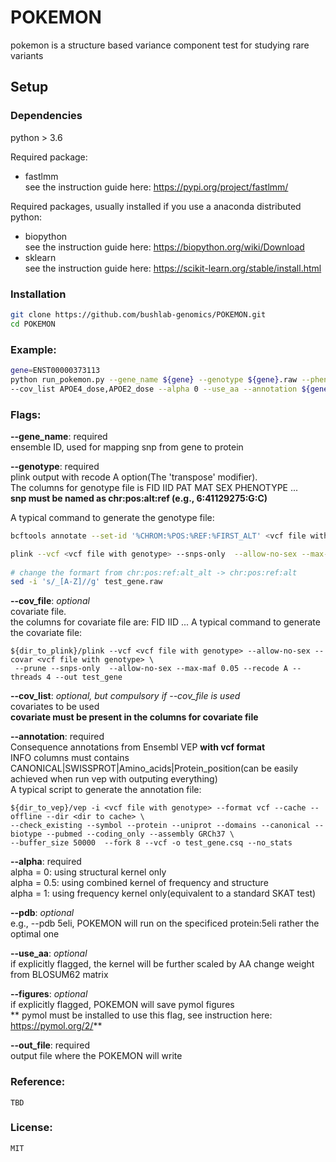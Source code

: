 # POKEMON
pokemon is a structure based variance component test for studying rare variants

## Setup
### Dependencies
python > 3.6  

Required package:
- fastlmm  
see the instruction guide here: https://pypi.org/project/fastlmm/  

Required packages, usually installed if you use a anaconda distributed python:
- biopython  
see the instruction guide here: https://biopython.org/wiki/Download
- sklearn   
see the instruction guide here: https://scikit-learn.org/stable/install.html

### Installation
```bash
git clone https://github.com/bushlab-genomics/POKEMON.git  
cd POKEMON 
```
### Example:
```bash
gene=ENST00000373113
python run_pokemon.py --gene_name ${gene} --genotype ${gene}.raw --phenotype test.pheno --cov_file test.cov \
--cov_list APOE4_dose,APOE2_dose --alpha 0 --use_aa --annotation ${gene}.csq --out_file results
```
### Flags:
**--gene_name**: required  
   ensemble ID, used for mapping snp from gene to protein  
   
**--genotype**: required  
   plink output with recode A option(The 'transpose' modifier).    
   The columns for genotype file is FID IID PAT MAT SEX PHENOTYPE <snp1> ... <snp2>    
   **snp must be named as chr:pos:alt:ref (e.g., 6:41129275:G:C)**
  
   A typical command to generate the genotype file:
```bash
bcftools annotate --set-id '%CHROM:%POS:%REF:%FIRST_ALT' <vcf file with genotype>  

plink --vcf <vcf file with genotype> --snps-only  --allow-no-sex --max-maf 0.05 --recode A --threads 4 --out test_gene
   
# change the formart from chr:pos:ref:alt_alt -> chr:pos:ref:alt
sed -i 's/_[A-Z]//g' test_gene.raw
```
   
**--cov_file**:  *optional*   
    covariate file.  
    the columns for covariate file are: FID IID <cov1> ... <cov2>
    A typical command to generate the covariate file:  

``` 
${dir_to_plink}/plink --vcf <vcf file with genotype> --allow-no-sex --covar <vcf file with genotype> \  
 --prune --snps-only  --allow-no-sex --max-maf 0.05 --recode A --threads 4 --out test_gene 
```

**--cov_list**: *optional, but compulsory if --cov_file is used*   
    covariates to be used  
    **covariate must be present in the columns for covariate file**  
 
**--annotation**: required  
    Consequence annotations from Ensembl VEP __with vcf format__  
    INFO columns must contains CANONICAL|SWISSPROT|Amino_acids|Protein_position(can be easily achieved when run vep with outputing everything)    
    A typical script to generate the annotation file:  

```    
${dir_to_vep}/vep -i <vcf file with genotype> --format vcf --cache --offline --dir <dir to cache> \
--check_existing --symbol --protein --uniprot --domains --canonical --biotype --pubmed --coding_only --assembly GRCh37 \
--buffer_size 50000  --fork 8 --vcf -o test_gene.csq --no_stats
```
    
**--alpha**:  required    
    alpha = 0: using structural kernel only  
    alpha = 0.5: using combined kernel of frequency and structure  
    alpha = 1: using frequency kernel only(equivalent to a standard SKAT test)  

**--pdb**: *optional*   
    e.g., --pdb 5eli, POKEMON will run on the specificed protein:5eli rather the optimal one  

**--use_aa**: *optional*  
    if explicitly flagged, the kernel will be further scaled by AA change weight from BLOSUM62 matrix  

**--figures**: *optional*    
    if explicitly flagged, POKEMON will save pymol figures  
    ** pymol must be installed to use this flag, see instruction here: https://pymol.org/2/**  
  
**--out_file**: required  
    output file where the POKEMON will write  

### Reference:  
    TBD  

### License:  
    MIT  
